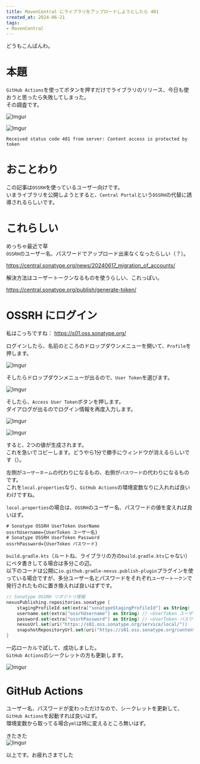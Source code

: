 ```yaml
---
title: MavenCentral にライブラリをアップロードしようとしたら 401
created_at: 2024-06-21
tags:
- MavenCentral
---
```

どうもこんばんわ。  

# 本題
`GitHub Actions`を使ってボタンを押すだけでライブラリのリリース、今日も使おうと思ったら失敗してしまった。  
その調査です。

![Imgur](https://imgur.com/jPY6u4r.png)

![Imgur](https://imgur.com/T6cHzV3.png)

```plaintext
Received status code 401 from server: Content access is protected by token
```

# おことわり
この記事は`OSSRH`を使っているユーザー向けです。  
いまライブラリを公開しようとすると、`Central Portal`という`OSSRH`の代替に誘導されるらしいです。

# これらしい
めっちゃ最近で草  
`OSSRH`のユーザー名、パスワードでアップロード出来なくなったらしい（？）。

https://central.sonatype.org/news/20240617_migration_of_accounts/

解決方法はユーザートークンなるものを使うらしい、これっぽい。

https://central.sonatype.org/publish/generate-token/

# OSSRH にログイン
私はこっちですね： https://s01.oss.sonatype.org/

ログインしたら、名前のところのドロップダウンメニューを開いて、`Profile`を押します。  

![Imgur](https://imgur.com/OtbqxgB.png)

そしたらドロップダウンメニューが出るので、`User Token`を選びます。

![Imgur](https://imgur.com/lRZ7zoW.png)

そしたら、`Access User Token`ボタンを押します。  
ダイアログが出るのでログイン情報を再度入力します。

![Imgur](https://imgur.com/0xv6cDA.png)

![Imgur](https://imgur.com/AeINvdg.png)

すると、2つの値が生成されます。  
これを急いでコピーします。どうやら1分で勝手にウィンドウが消えるらしいです（）。  

左側が`ユーザーネーム`の代わりになるもの、右側が`パスワード`の代わりになるものです。  
これを`local.properties`なり、`GitHub Actions`の環境変数なりに入れれば良いわけですね。

`local.properties`の場合は、`OSSRH`のユーザー名、パスワードの値を変えれば良いはず。

```properties
# Sonatype OSSRH UserToken UserName
ossrhUsername={UserToken ユーザー名}
# Sonatype OSSRH UserToken Password
ossrhPassword={UserToken パスワード}
```

`build.gradle.kts`（ルートね、ライブラリの方の`build.gradle.kts`じゃない）にベタ書きしてる場合は多分この辺。  
以下のコードは公開に`io.github.gradle-nexus.publish-plugin`プラグインを使っている場合ですが、多分ユーザー名とパスワードをそれぞれ`ユーザートークン`で発行されたものに置き換えれば良いはずです。

```kotlin
// Sonatype OSSRH リポジトリ情報
nexusPublishing.repositories.sonatype {
    stagingProfileId.set(extra["sonatypeStagingProfileId"] as String)
    username.set(extra["ossrhUsername"] as String) // ←UserToken ユーザー名、私は環境変数から取ってるので extra から取り出している
    password.set(extra["ossrhPassword"] as String) // ←UserToken パスワード、私は環境変数から取ってるので extra から取り出している
    nexusUrl.set(uri("https://s01.oss.sonatype.org/service/local/"))
    snapshotRepositoryUrl.set(uri("https://s01.oss.sonatype.org/content/repositories/snapshots/"))
}
```

一応ローカルで試して、成功しました。  
`GitHub Actions`のシークレットの方も更新します。

![Imgur](https://imgur.com/y85zKvC.png)

# GitHub Actions
ユーザー名、パスワードが変わっただけなので、シークレットを更新して、`GitHub Actions`を起動すれば良いはず。  
環境変数から取ってる場合`yml`は特に変えるところ無いはず。

きたきた  
![Imgur](https://imgur.com/8F5BOpK.png)

以上です。お疲れさまでした